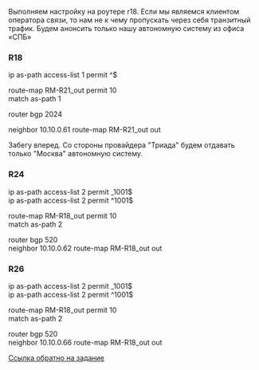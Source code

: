   Выполняем настройку на роутере r18. Если мы являемся клиентом оператора связи, то нам не к чему пропускать через себя транзитный трафик. Будем анонсить только нашу автономную систему из офиса «СПБ»   

### R18

ip as-path access-list 1 permit ^$   

route-map RM-R21_out permit 10   
 match as-path 1   

 router bgp 2024  

 neighbor 10.10.0.61 route-map RM-R21_out out   

   Забегу вперед. Со стороны провайдера "Триада" будем отдавать только "Москва" автономную систему.

   ### R24   

ip as-path access-list 2 permit _1001$   
ip as-path access-list 2 permit ^1001$   

route-map RM-R18_out permit 10   
 match as-path 2   

 router bgp 520   
  neighbor 10.10.0.62 route-map RM-R18_out out  

   ### R26  

   ip as-path access-list 2 permit _1001$   
ip as-path access-list 2 permit ^1001$   

route-map RM-R18_out permit 10   
 match as-path 2   

 router bgp 520   
  neighbor 10.10.0.66 route-map RM-R18_out out   

  [Ссылка обратно на задание](/labs/lab10/filt_as-path_spb/README.md#)   